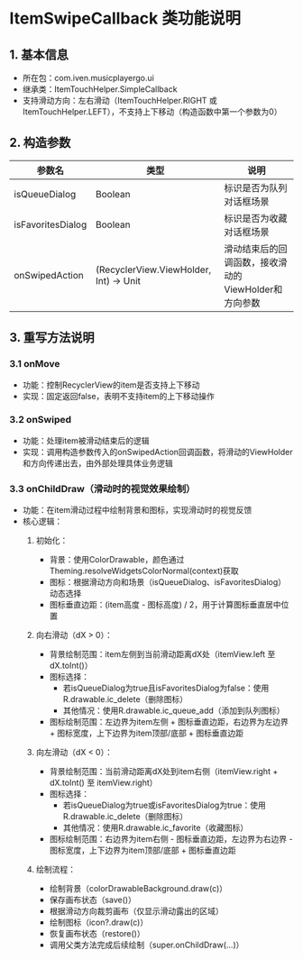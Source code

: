 # ItemSwipeCallback 类功能说明


## 1. 基本信息
- 所在包：com.iven.musicplayergo.ui
- 继承类：ItemTouchHelper.SimpleCallback
- 支持滑动方向：左右滑动（ItemTouchHelper.RIGHT 或 ItemTouchHelper.LEFT），不支持上下移动（构造函数中第一个参数为0）


## 2. 构造参数
| 参数名              | 类型                                   | 说明                                     |
|---------------------|----------------------------------------|------------------------------------------|
| isQueueDialog       | Boolean                                | 标识是否为队列对话框场景                 |
| isFavoritesDialog   | Boolean                                | 标识是否为收藏对话框场景                 |
| onSwipedAction      | (RecyclerView.ViewHolder, Int) -> Unit | 滑动结束后的回调函数，接收滑动的ViewHolder和方向参数 |


## 3. 重写方法说明

### 3.1 onMove
- 功能：控制RecyclerView的item是否支持上下移动
- 实现：固定返回false，表明不支持item的上下移动操作


### 3.2 onSwiped
- 功能：处理item被滑动结束后的逻辑
- 实现：调用构造参数传入的onSwipedAction回调函数，将滑动的ViewHolder和方向传递出去，由外部处理具体业务逻辑


### 3.3 onChildDraw（滑动时的视觉效果绘制）
- 功能：在item滑动过程中绘制背景和图标，实现滑动时的视觉反馈
- 核心逻辑：
  1. 初始化：
     - 背景：使用ColorDrawable，颜色通过Theming.resolveWidgetsColorNormal(context)获取
     - 图标：根据滑动方向和场景（isQueueDialog、isFavoritesDialog）动态选择
     - 图标垂直边距：(item高度 - 图标高度) / 2，用于计算图标垂直居中位置

  2. 向右滑动（dX > 0）：
     - 背景绘制范围：item左侧到当前滑动距离dX处（itemView.left 至 dX.toInt()）
     - 图标选择：
       - 若isQueueDialog为true且isFavoritesDialog为false：使用R.drawable.ic_delete（删除图标）
       - 其他情况：使用R.drawable.ic_queue_add（添加到队列图标）
     - 图标绘制范围：左边界为item左侧 + 图标垂直边距，右边界为左边界 + 图标宽度，上下边界为item顶部/底部 + 图标垂直边距

  3. 向左滑动（dX < 0）：
     - 背景绘制范围：当前滑动距离dX处到item右侧（itemView.right + dX.toInt() 至 itemView.right）
     - 图标选择：
       - 若isQueueDialog为true或isFavoritesDialog为true：使用R.drawable.ic_delete（删除图标）
       - 其他情况：使用R.drawable.ic_favorite（收藏图标）
     - 图标绘制范围：右边界为item右侧 - 图标垂直边距，左边界为右边界 - 图标宽度，上下边界为item顶部/底部 + 图标垂直边距

  4. 绘制流程：
     - 绘制背景（colorDrawableBackground.draw(c)）
     - 保存画布状态（save()）
     - 根据滑动方向裁剪画布（仅显示滑动露出的区域）
     - 绘制图标（icon?.draw(c)）
     - 恢复画布状态（restore()）
     - 调用父类方法完成后续绘制（super.onChildDraw(...)）
